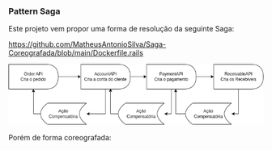 ### Pattern Saga

Este projeto vem propor uma forma de resolução da seguinte Saga:

https://github.com/MatheusAntonioSilva/Saga-Coreografada/blob/main/Dockerfile.rails

![alt text](https://github.com/MatheusAntonioSilva/Saga-Coreografada/blob/main/saga.png?raw=true)


Porém de forma coreografada:

